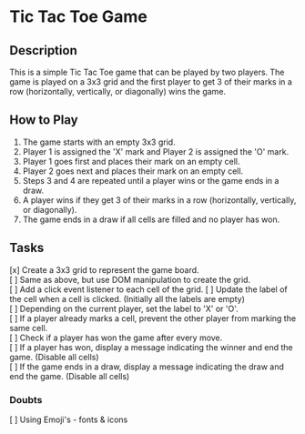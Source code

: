 # Tic Tac Toe Game

## Description

This is a simple Tic Tac Toe game that can be played by two players. The game is played on a 3x3 grid and the first player to get 3 of their marks in a row (horizontally, vertically, or diagonally) wins the game.

## How to Play

1. The game starts with an empty 3x3 grid.
2. Player 1 is assigned the 'X' mark and Player 2 is assigned the 'O' mark.
3. Player 1 goes first and places their mark on an empty cell.
4. Player 2 goes next and places their mark on an empty cell.
5. Steps 3 and 4 are repeated until a player wins or the game ends in a draw.
6. A player wins if they get 3 of their marks in a row (horizontally, vertically, or diagonally).
7. The game ends in a draw if all cells are filled and no player has won.

## Tasks

[x] Create a 3x3 grid to represent the game board.  
[ ] Same as above, but use DOM manipulation to create the grid.  
[ ] Add a click event listener to each cell of the grid.
[ ] Update the label of the cell when a cell is clicked. (Initially all the labels are empty)  
[ ] Depending on the current player, set the label to 'X' or 'O'.  
[ ] If a player already marks a cell, prevent the other player from marking the same cell.  
[ ] Check if a player has won the game after every move.  
[ ] If a player has won, display a message indicating the winner and end the game. (Disable all cells)  
[ ] If the game ends in a draw, display a message indicating the draw and end the game. (Disable all cells)

### Doubts

[ ] Using Emoji's - fonts & icons
